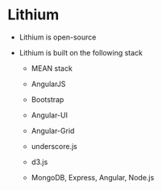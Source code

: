 Lithium
=======


- Lithium is open-source

- Lithium is built on the following stack 
  
  - MEAN stack

  - AngularJS
 
  - Bootstrap

  - Angular-UI

  - Angular-Grid

  - underscore.js

  - d3.js

  - MongoDB, Express, Angular, Node.js

